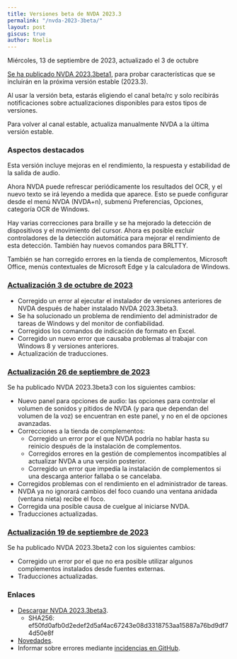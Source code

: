 ```yaml
---
title: Versiones beta de NVDA 2023.3
permalink: "/nvda-2023-3beta/"
layout: post
giscus: true
author: Noelia
---
```


<footer>Miércoles, 13 de septiembre de 2023, actualizado el 3 de octubre</footer>

[Se ha publicado NVDA 2023.3beta1](https://www.nvaccess.org/post/nvda-2023-3beta1), para probar características que se incluirán en la próxima versión estable (2023.3).

Al usar la versión beta, estarás eligiendo el canal beta/rc y solo recibirás notificaciones sobre actualizaciones disponibles para estos tipos de versiones.

Para volver al canal estable, actualiza manualmente NVDA a la última versión estable.

### Aspectos destacados

Esta versión incluye mejoras en el rendimiento, la respuesta y estabilidad de la salida de audio.

Ahora NVDA puede refrescar periódicamente los resultados del OCR, y el nuevo texto se irá leyendo a medida que aparece. Esto se puede configurar desde el menú NVDA (NVDA+n), submenú Preferencias, Opciones, categoría OCR de Windows.

Hay varias correcciones para braille y se ha mejorado la detección de dispositivos y el movimiento del cursor. Ahora es posible excluir controladores de la detección automática para mejorar el rendimiento de esta detección. También hay nuevos comandos para BRLTTY.

También se han corregido errores en la tienda de complementos, Microsoft Office, menús contextuales de Microsoft Edge y la calculadora de Windows.

### [Actualización 3 de octubre de 2023](https://www.nvaccess.org/post/nvda-2023-3beta4)

- Corregido un error al ejecutar el instalador de versiones anteriores de NVDA después de haber instalado NVDA 2023.3beta3.
- Se ha solucionado un problema de rendimiento del administrador de tareas de Windows y del monitor de confiabilidad.
- Corregidos los comandos de indicación de formato en Excel.
- Corregido un nuevo error que causaba problemas al trabajar con Windows 8 y versiones anteriores.
- Actualización de traducciones.

### [Actualización 26 de septiembre de 2023](https://www.nvaccess.org/post/nvda-2023-3beta3)

Se ha publicado NVDA 2023.3beta3 con los siguientes cambios:

- Nuevo panel para opciones de audio: las opciones para controlar el volumen de sonidos y pitidos de NVDA (y para que dependan del volumen de la voz) se encuentran en este panel, y no en el de opciones avanzadas.
- Correcciones a la tienda de complementos:
	- Corregido un error por el que NVDA podría no hablar hasta su reinicio después de la instalación de complementos.
	- Corregidos errores en la gestión de complementos incompatibles al actualizar NVDA a una versión posterior.
	- Corregido un error que impedía la instalación de complementos si una descarga anterior fallaba o se cancelaba.
- Corregidos problemas con el rendimiento en el administrador de tareas.
- NVDA ya no ignorará cambios del foco cuando una ventana anidada (ventana nieta) recibe el foco.
- Corregida una posible causa de cuelgue al iniciarse NVDA. 
- Traducciones actualizadas.

### [Actualización 19 de septiembre de 2023](https://www.nvaccess.org/post/nvda-2023-3beta2)

Se ha publicado NVDA 2023.3beta2 con los siguientes cambios:

- Corregido un error por el que no era posible utilizar algunos complementos instalados desde fuentes externas.
- Traducciones actualizadas.

### Enlaces

- [Descargar NVDA 2023.3beta3](https://www.nvaccess.org/files/nvda/releases/2023.3beta4/nvda_2023.3beta4.exe).
	- SHA256: ef50fd0afb0d2edef2d5af4ac67243e08d3318753aa15887a76bd9df74d50e8f
- [Novedades](https://www.nvaccess.org/files/nvda/releases/2023.3beta4/documentation/es/changes.html).
- Informar sobre errores mediante [incidencias en GitHub](https://github.com/nvaccess/nvda/issues).
